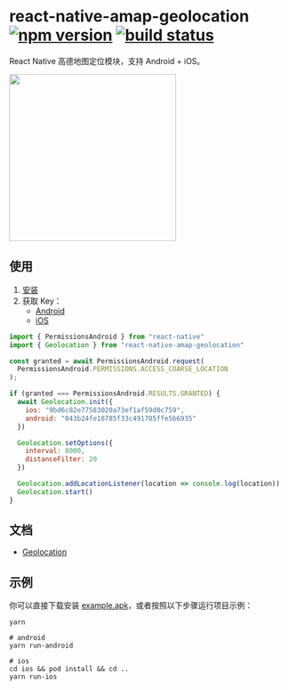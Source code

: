 # react-native-amap-geolocation [![npm version][version-badge]][npm] [![build status][build-badge]][build]

React Native 高德地图定位模块，支持 Android + iOS。

<img src="https://user-images.githubusercontent.com/1709072/39578441-c39bd3f0-4f16-11e8-83e5-99badbd68473.png" width=300>

## 使用

1.  [安装](docs/installation.md)
2.  获取 Key：
    * [Android](http://lbs.amap.com/api/android-location-sdk/guide/create-project/get-key)
    * [iOS](http://lbs.amap.com/api/ios-location-sdk/guide/create-project/get-key)

```javascript
import { PermissionsAndroid } from "react-native"
import { Geolocation } from "react-native-amap-geolocation"

const granted = await PermissionsAndroid.request(
  PermissionsAndroid.PERMISSIONS.ACCESS_COARSE_LOCATION
);

if (granted === PermissionsAndroid.RESULTS.GRANTED) {
  await Geolocation.init({
    ios: "9bd6c82e77583020a73ef1af59d0c759",
    android: "043b24fe18785f33c491705ffe5b6935"
  })

  Geolocation.setOptions({
    interval: 8000,
    distanceFilter: 20
  })

  Geolocation.addLocationListener(location => console.log(location))
  Geolocation.start()
}
```

## 文档

* [Geolocation](docs/geolocation.md)

## 示例

你可以直接下载安装 [example.apk](https://github.com/qiuxiang/react-native-amap-geolocation/releases/download/v0.3.0/example.apk)，或者按照以下步骤运行项目示例：

```shell
yarn

# android
yarn run-android

# ios
cd ios && pod install && cd ..
yarn run-ios
```

[npm]: https://www.npmjs.com/package/react-native-amap-geolocation
[version-badge]: https://badge.fury.io/js/react-native-amap-geolocation.svg
[build-badge]: https://travis-ci.org/qiuxiang/react-native-amap-geolocation.svg?branch=master
[build]: https://travis-ci.org/qiuxiang/react-native-amap-geolocation

